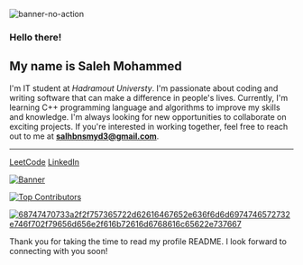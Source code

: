 ![banner-no-action](https://github.com/saleh-bin-sumida/saleh-bin-sumida/assets/84684414/11710152-86cf-4f69-808c-de25b4228448) 


### Hello there!
## My name is Saleh Mohammed
I'm IT student at *Hadramout Universty*.
I'm passionate about coding and writing software that can make a difference in people's lives.
Currently, I'm learning C++ programming language and algorithms to improve my skills and knowledge.
I'm always looking for new opportunities to collaborate on exciting projects. If you're interested in working together,
 feel free to reach out to me at **salhbnsmyd3@gmail.com**.
 
 ---------------------------------------------------------------------
 
[LeetCode](https://leetcode.com)
[LinkedIn](https://linkedin.com)

[![Banner](https://github.com/saleh-bin-sumida/saleh-bin-sumida/assets/84684414/3c04d405-93cb-4e89-a975-6073e3f2cda3)](https://drive.google.com/file/d/1w5G93B--xSBwV1bBJs2mOsxDUKUm6wBj/view?usp=sharing)


[![Top Contributors](https://github-readme-stats.vercel.app/api?username=saleh-bin-sumida&repo=saleh-bin-sumida)]([https://github.com/anuraghazra/github-readme-stats](https://user-badge.committers.top/yemen/saleh-bin-sumida))


[![68747470733a2f2f757365722d62616467652e636f6d6d6974746572732e746f702f79656d656e2f616b72616d6768616c65622e737667](https://github.com/saleh-bin-sumida/saleh-bin-sumida/assets/84684414/b727b59c-340f-4cb3-a5a2-98c3a47712a3)]([](https://github.com/saleh-bin-sumida))



Thank you for taking the time to read my profile README. I look forward to connecting with you soon!


